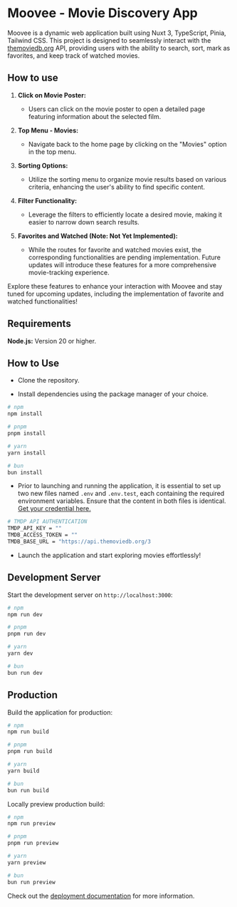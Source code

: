 # **Moovee - Movie Discovery App**

Moovee is a dynamic web application built using Nuxt 3, TypeScript, Pinia, Tailwind CSS. This project is designed to seamlessly interact with the [themoviedb.org](https://themoviedb.org) API, providing users with the ability to search, sort, mark as favorites, and keep track of watched movies.

## **How to use**

1. **Click on Movie Poster:**
   
   - Users can click on the movie poster to open a detailed page featuring information about the selected film.

2. **Top Menu - Movies:**
   
   - Navigate back to the home page by clicking on the "Movies" option in the top menu.

3. **Sorting Options:**
   
   - Utilize the sorting menu to organize movie results based on various criteria, enhancing the user's ability to find specific content.

4. **Filter Functionality:**
   
   - Leverage the filters to efficiently locate a desired movie, making it easier to narrow down search results.

5. **Favorites and Watched (Note: Not Yet Implemented):**
   
   - While the routes for favorite and watched movies exist, the corresponding functionalities are pending implementation. Future updates will introduce these features for a more comprehensive movie-tracking experience.
     
     

Explore these features to enhance your interaction with Moovee and stay tuned for upcoming updates, including the implementation of favorite and watched functionalities!

## Requirements

**Node.js:** Version 20 or higher.

## **How to Use**

- Clone the repository.

- Install dependencies using the package manager of your choice.

```bash
# npm
npm install

# pnpm
pnpm install

# yarn
yarn install

# bun
bun install
```

- Prior to launching and running the application, it is essential to set up two new files named `.env` and `.env.test`, each containing the required environment variables. Ensure that the content in both files is identical. [Get your credential here.](https://www.themoviedb.org/settings/api)

```bash
# TMDP API AUTHENTICATION
TMDP_API_KEY = ""
TMDB_ACCESS_TOKEN = ""
TMDB_BASE_URL = "https://api.themoviedb.org/3
```

- Launch the application and start exploring movies effortlessly!

## Development Server

Start the development server on `http://localhost:3000`:

```bash
# npm
npm run dev

# pnpm
pnpm run dev

# yarn
yarn dev

# bun
bun run dev
```

## Production

Build the application for production:

```bash
# npm
npm run build

# pnpm
pnpm run build

# yarn
yarn build

# bun
bun run build
```

Locally preview production build:

```bash
# npm
npm run preview

# pnpm
pnpm run preview

# yarn
yarn preview

# bun
bun run preview
```

Check out the [deployment documentation](https://nuxt.com/docs/getting-started/deployment) for more information.
